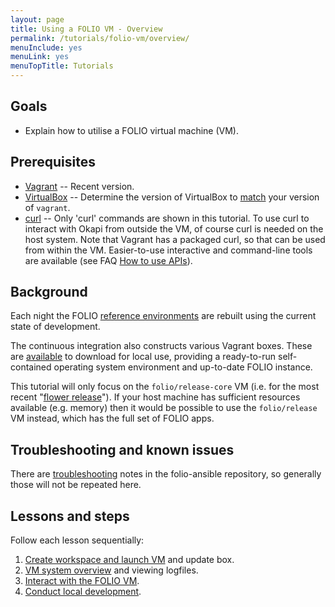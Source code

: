 ```yaml
---
layout: page
title: Using a FOLIO VM - Overview
permalink: /tutorials/folio-vm/overview/
menuInclude: yes
menuLink: yes
menuTopTitle: Tutorials
---
```


## Goals

* Explain how to utilise a FOLIO virtual machine (VM).

## Prerequisites

* [Vagrant](https://www.vagrantup.com/) -- Recent version.
* [VirtualBox](https://www.virtualbox.org/wiki/Downloads) --
Determine the version of VirtualBox to [match](https://www.vagrantup.com/docs/virtualbox) your version of `vagrant`.
* [curl](https://curl.haxx.se) -- Only 'curl' commands are shown in this tutorial.
To use curl to interact with Okapi from outside the VM, of course curl is needed on the host system.
Note that Vagrant has a packaged curl, so that can be used from within the VM.
Easier-to-use interactive and command-line tools are available (see FAQ [How to use APIs](/faqs/how-to-use-apis/)).

## Background

Each night the FOLIO [reference environments](/guides/automation/#reference-environments) are rebuilt using the current state of development.

The continuous integration also constructs various Vagrant boxes.
These are [available](https://github.com/folio-org/folio-ansible/blob/master/doc/index.md#prebuilt-vagrant-boxes) to download for local use, providing a ready-to-run self-contained operating system environment and up-to-date FOLIO instance.

This tutorial will only focus on the `folio/release-core` VM
(i.e. for the most recent "[flower release](/guides/regular-releases/)").
If your host machine has sufficient resources available (e.g. memory) then it would be possible to use the `folio/release` VM instead, which has the full set of FOLIO apps.

## Troubleshooting and known issues

There are [troubleshooting](https://github.com/folio-org/folio-ansible/blob/master/doc/index.md#troubleshootingknown-issues) notes in the folio-ansible repository, so generally those will not be repeated here.

## Lessons and steps

Follow each lesson sequentially:

1. [Create workspace and launch VM](../01-create-workspace/) and update box.
1. [VM system overview](../02-system-overview/) and viewing logfiles.
1. [Interact with the FOLIO VM](../03-interact/).
1. [Conduct local development](../04-local-development/).

